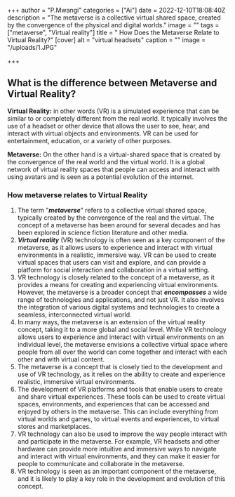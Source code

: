 +++
author = "P.Mwangi"
categories = ["Ai"]
date = 2022-12-10T18:08:40Z
description = "The metaverse is a collective virtual shared space, created by the convergence of the physical and digital worlds."
image = ""
tags = ["metaverse", "Virtual reality"]
title = " How Does the Metaverse Relate to Virtual Reality?"
[cover]
alt = "virtual headsets"
caption = ""
image = "/uploads/1.JPG"

+++
## What is the difference between Metaverse and Virtual Reality?

**Virtual Reality:** in other words (VR) is a simulated experience that can be similar to or completely different from the real world. It typically involves the use of a headset or other device that allows the user to see, hear, and interact with virtual objects and environments. VR can be used for entertainment, education, or a variety of other purposes.

**Metaverse:** On the other hand is a virtual-shared space that is created by the convergence of the real world and the virtual world. It is a global network of virtual reality spaces that people can access and interact with using avatars and is seen as a potential evolution of the internet.

### How metaverse relates to Virtual Reality

1. The term "**_metaverse_**" refers to a collective virtual shared space, typically created by the convergence of the real and the virtual. The concept of a metaverse has been around for several decades and has been explored in science fiction literature and other media.
2. **_Virtual reality_** (VR) technology is often seen as a key component of the metaverse, as it allows users to experience and interact with virtual environments in a realistic, immersive way. VR can be used to create virtual spaces that users can visit and explore, and can provide a platform for social interaction and collaboration in a virtual setting.
3. VR technology is closely related to the concept of a metaverse, as it provides a means for creating and experiencing virtual environments. However, the metaverse is a broader concept that **_encompasses_** a wide range of technologies and applications, and not just VR. It also involves the integration of various digital systems and technologies to create a seamless, interconnected virtual world.
4. In many ways, the metaverse is an extension of the virtual reality concept, taking it to a more global and social level. While VR technology allows users to experience and interact with virtual environments on an individual level, the metaverse envisions a collective virtual space where people from all over the world can come together and interact with each other and with virtual content.
5. The metaverse is a concept that is closely tied to the development and use of VR technology, as it relies on the ability to create and experience realistic, immersive virtual environments.
6. The development of VR platforms and tools that enable users to create and share virtual experiences. These tools can be used to create virtual spaces, environments, and experiences that can be accessed and enjoyed by others in the metaverse. This can include everything from virtual worlds and games, to virtual events and experiences, to virtual stores and marketplaces.
7. VR technology can also be used to improve the way people interact with and participate in the metaverse. For example, VR headsets and other hardware can provide more intuitive and immersive ways to navigate and interact with virtual environments, and they can make it easier for people to communicate and collaborate in the metaverse.
8. VR technology is seen as an important component of the metaverse, and it is likely to play a key role in the development and evolution of this concept.
